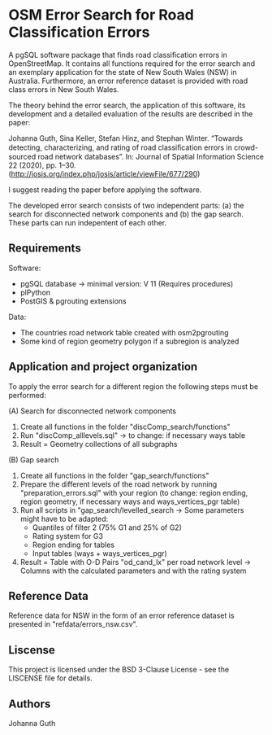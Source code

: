 # OSM Error Search for Road Classification Errors
A pgSQL software package that finds road classification errors in OpenStreetMap. It contains all functions required for the error search and an exemplary application for the state of New South Wales (NSW) in Australia. Furthermore, an error reference dataset is provided with road class errors in New South Wales.

The theory behind the error search, the application of this software, its development and a detailed evaluation of the results are described in the paper: 

Johanna Guth, Sina Keller, Stefan Hinz, and Stephan Winter. “Towards detecting, characterizing, and rating of road classiﬁcation errors in crowd-sourced road network databases”. In: Journal of Spatial Information Science 22 (2020), pp. 1–30. (http://josis.org/index.php/josis/article/viewFile/677/290)

I suggest reading the paper before applying the software.

The developed error search consists of two independent parts: (a) the search for disconnected network components and (b) the gap search.
These parts can run indepentent of each other.

## Requirements
Software: 
  - pgSQL database -> minimal version: V 11 (Requires procedures)
  - plPython
  - PostGIS & pgrouting extensions

Data:
  - The countries road network table created with osm2pgrouting
  - Some kind of region geometry polygon if a subregion is analyzed

## Application and project organization

To apply the error search for a different region the following steps must be performed:

(A) Search for disconnected network components
  1. Create all functions in the folder "discComp_search/functions"
  2. Run "discComp_alllevels.sql" -> to change: if necessary ways table
  3. Result = Geometry collections of all subgraphs
  
(B) Gap search
  1. Create all functions in the folder "gap_search/functions"
  2. Prepare the different levels of the road network by running "preparation_errors.sql" with your region (to change: region ending, region geometry, if necessary ways and ways_vertices_pgr table)
  3. Run all scripts in "gap_search/levelled_search -> Some parameters might have to be adapted:
      - Quantiles of filter 2 (75% G1 and 25% of G2)
      - Rating system for G3
      - Region ending for tables
      - Input tables (ways + ways_vertices_pgr)
  4. Result = Table with O-D Pairs "od_cand_lx" per road network level  -> Columns with the calculated parameters and with the rating system
  
  ## Reference Data
  Reference data for NSW in the form of an error reference dataset is presented in "refdata/errors_nsw.csv".
  
  ## Liscense
  This project is licensed under the BSD 3-Clause License - see the LISCENSE file for details.
  
  ## Authors
  Johanna Guth
